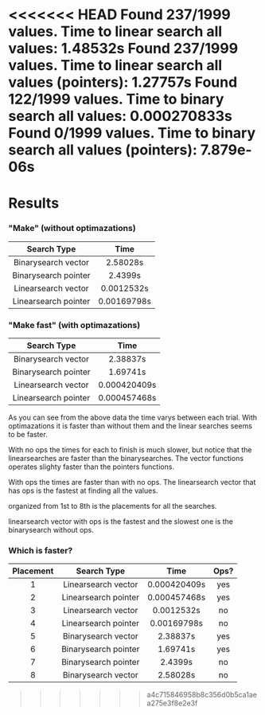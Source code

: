 <<<<<<< HEAD
Found 237/1999 values.
Time to linear search all values: 1.48532s
Found 237/1999 values.
Time to linear search all values (pointers): 1.27757s
Found 122/1999 values.
Time to binary search all values: 0.000270833s
Found 0/1999 values.
Time to binary search all values (pointers): 7.879e-06s
=======
# Results

### "Make" (without optimazations)
| Search Type          |Time         |
|:--------------------:|:-----------:|
| Binarysearch vector  | 2.58028s    |
| Binarysearch pointer | 2.4399s     |
| Linearsearch vector  | 0.0012532s  |
| Linearsearch pointer | 0.00169798s |

### "Make fast" (with optimazations)
| Search Type          |Time          |
|:--------------------:|:------------:|
| Binarysearch vector  | 2.38837s     |
| Binarysearch pointer | 1.69741s     |
| Linearsearch vector  | 0.000420409s |
| Linearsearch pointer | 0.000457468s |

As you can see from the above data the time varys between each trial. With optimazations it is faster than without them and the linear searches seems to be faster.

With no ops the times for each to finish is much slower, but notice that the linearsearches are faster than the binarysearches. 
The vector functions operates slighty faster than the pointers functions.

With ops the times are faster than with no ops. The linearsearch vector that has ops is the fastest at finding all the values. 

organized from 1st to 8th is the placements for all the searches.

linearsearch vector with ops is the fastest and the slowest one is the binarysearch without ops.

### Which is faster?
|Placement|Search Type           |Time          | Ops?|
|:-------:|:--------------------:|:------------:|:---:|
|1        | Linearsearch vector  | 0.000420409s | yes |
|2        | Linearsearch pointer | 0.000457468s | yes |
|3        | Linearsearch vector  | 0.0012532s   | no  |
|4        | Linearsearch pointer | 0.00169798s  | no  |
|5        | Binarysearch vector  | 2.38837s     | yes |
|6        | Binarysearch pointer | 1.69741s     | yes |
|7        | Binarysearch pointer | 2.4399s      | no  |
|8        | Binarysearch vector  | 2.58028s     | no  |
>>>>>>> a4c715846958b8c356d0b5ca1aea275e3f8e2e3f
